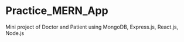 # Practice_MERN_App
Mini project of Doctor and Patient using MongoDB, Express.js, React.js, Node.js
